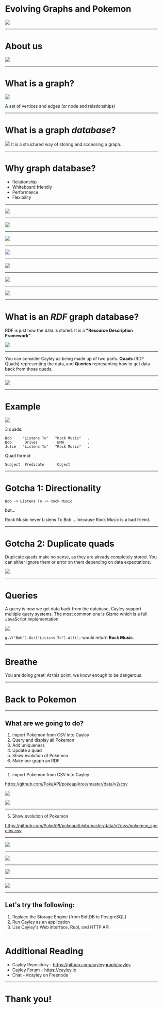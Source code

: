 <!-- page_number: true -->

# Evolving Graphs and Pokemon

![](cover.jpg)

---

# About us

![](about-us.png)

---

# What is a graph?
![](graph.png)

A set of vertices and edges (or node and relationships)

---

# What is a graph *database*?
![](graph2.png)
It is a structured way of storing and accessing a graph.

---

# Why graph database?
* Relationship
* Whiteboard friendly
* Performance
* Flexibility
---

![](flexibility1.jpg)

---

![](flexibility2.jpg)

---

![](flexibility3.jpg)

---

![](flexibility4.jpg)

---

![](flexibility5.jpg)

---

![](flexibility6.jpg)

---


![](graph-dbs.png)

---

# What is an *RDF* graph database?
RDF is just how the data is stored.  It is a **"Resource Description Framework"**.

![](hello_my_name_is-RDF.jpg)

---

You can consider Cayley as being made up of two parts.  **Quads** (RDF Quads) representing the data, and **Queries** representing how to get data back from those quads. 

---

![](quad.png)

---

# Example

![](graph.png)

3 quads:

    Bob     "Listens To"   "Rock Music"   . 
    Bob      Drives         BMW           . 
    Julie   "Listens To"   "Rock Music"   . 
    
Quad format:

    Subject  Predicate      Object

---

# Gotcha 1: Directionality

```Bob -> Listens To -> Rock Music```

but... 

Rock Music never Listens To Bob ... because Rock Music is a bad friend. 

---

# Gotcha 2: Duplicate quads

Duplicate quads make no sense, as they are already completely stored.  You can either ignore them or error on them depending on data expectations.

![](dupe.png)

---

# Queries

A query is how we get data back from the database, Cayley support multiple query systems. The most common one is Gizmo which is a full JavaScript implementation.

![](gizmo.jpg) 

```g.V("Bob").Out("Listens To").All();```
would return **Rock Music**.

---

# Breathe

You are doing great! 
At this point, we know enough to be dangerous.

---

# Back to Pokemon

---
## What are we going to do?

1. Import Pokemon from CSV into Cayley
2. Query and display all Pokemon
3. Add uniqueness
4. Update a quad
5. Show evolution of Pokemon
6. Make our graph an RDF

---

1. Import Pokemon from CSV into Cayley

https://github.com/PokeAPI/pokeapi/tree/master/data/v2/csv

![](csv.png)

![](step1.png)

---
5. Show evolution of Pokemon

https://github.com/PokeAPI/pokeapi/blob/master/data/v2/csv/pokemon_species.csv

---

![](evolution-csv.png)

---

![](evolution-csv2.png)

---

![](evolution.png)

---

![](evolution2.png)

---

## Let's try the following:

1. Replace the Storage Engine (from BoltDB to PostgreSQL)
2. Run Cayley as an application
3. Use Cayley's Web interface, Repl, and HTTP API

---

# Additional Reading

- Cayley Repository -  https://github.com/cayleygraph/cayley
- Cayley Forum - https://cayley.io
- Chat - #cayley on Freenode

---

# Thank you!
